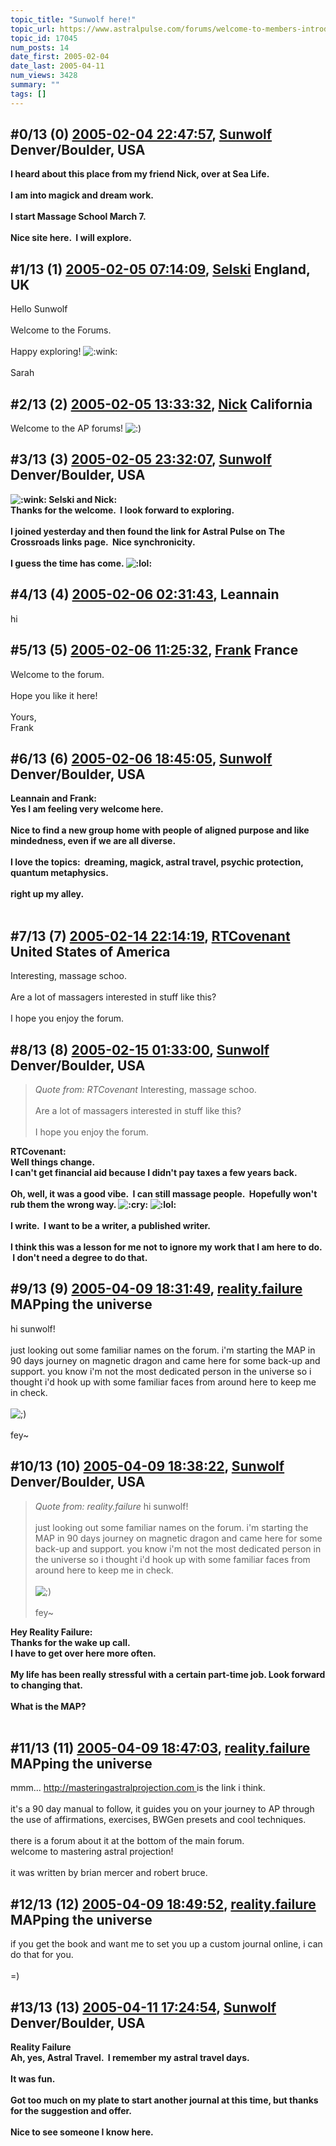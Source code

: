 ```yaml
---
topic_title: "Sunwolf here!"
topic_url: https://www.astralpulse.com/forums/welcome-to-members-introductions!/sunwolf-here%21
topic_id: 17045
num_posts: 14
date_first: 2005-02-04
date_last: 2005-04-11
num_views: 3428
summary: ""
tags: []
---
```


## \#0/13 (0) [2005-02-04 22:47:57](https://www.astralpulse.com/forums/index.php?msg=147162), [Sunwolf](https://www.astralpulse.com/forums/profile/?u=8275) Denver/Boulder, USA ##
<section>
<b>
 I heard about this place from my friend Nick, over at Sea Life.
 <br>
 <br>
 I am into magick and dream work.
 <br>
 <br>
 I start Massage School March 7.
 <br>
 <br>
 Nice site here.  I will explore.
</b>
</section>

## \#1/13 (1) [2005-02-05 07:14:09](https://www.astralpulse.com/forums/index.php?msg=147231), [Selski](https://www.astralpulse.com/forums/profile/?u=6012) England, UK ##
<section>
Hello Sunwolf
<br>
<br>
Welcome to the Forums.
<br>
<br>
Happy exploring!
<img alt=":wink:" class="smiley" src="https://www.astralpulse.com/forums/Smileys/fugue/wink.png" title="Wink"/>
<br>
<br>
Sarah
</section>

## \#2/13 (2) [2005-02-05 13:33:32](https://www.astralpulse.com/forums/index.php?msg=147285), [Nick](https://www.astralpulse.com/forums/profile/?u=2080) California ##
<section>
Welcome to the AP forums!
<img alt=":)" class="smiley" src="https://www.astralpulse.com/forums/Smileys/fugue/smiley.png" title="Smiley"/>
</section>

## \#3/13 (3) [2005-02-05 23:32:07](https://www.astralpulse.com/forums/index.php?msg=147405), [Sunwolf](https://www.astralpulse.com/forums/profile/?u=8275) Denver/Boulder, USA ##
<section>
<b>
 <img alt=":wink:" class="smiley" src="https://www.astralpulse.com/forums/Smileys/fugue/wink.png" title="Wink"/>
 Selski and Nick:
 <br>
 Thanks for the welcome.  I look forward to exploring.
 <br>
 <br>
 I joined yesterday and then found the link for Astral Pulse on The Crossroads links page.  Nice synchronicity.
 <br>
 <br>
 I guess the time has come.
 <img alt=":lol:" class="smiley" src="https://www.astralpulse.com/forums/Smileys/fugue/cheesy.png" title="Cheesy"/>
</b>
</section>

## \#4/13 (4) [2005-02-06 02:31:43](https://www.astralpulse.com/forums/index.php?msg=147423), Leannain  ##
<section>
hi
</section>

## \#5/13 (5) [2005-02-06 11:25:32](https://www.astralpulse.com/forums/index.php?msg=147468), [Frank](https://www.astralpulse.com/forums/profile/?u=359) France ##
<section>
Welcome to the forum.
<br>
<br>
Hope you like it here!
<br>
<br>
Yours,
<br>
Frank
</section>

## \#6/13 (6) [2005-02-06 18:45:05](https://www.astralpulse.com/forums/index.php?msg=147559), [Sunwolf](https://www.astralpulse.com/forums/profile/?u=8275) Denver/Boulder, USA ##
<section>
<b>
 Leannain and Frank:
 <br>
 Yes I am feeling very welcome here.
 <br>
 <br>
 Nice to find a new group home with people of aligned purpose and like mindedness, even if we are all diverse.
 <br>
 <br>
 I love the topics:  dreaming, magick, astral travel, psychic protection, quantum metaphysics.
 <br>
 <br>
 right up my alley.
 <br>
 <br>
</b>
</section>

## \#7/13 (7) [2005-02-14 22:14:19](https://www.astralpulse.com/forums/index.php?msg=149512), [RTCovenant](https://www.astralpulse.com/forums/profile/?u=8389) United States of America ##
<section>
Interesting, massage schoo.
<br>
<br>
Are a lot of massagers interested in stuff like this?
<br>
<br>
I hope you enjoy the forum.
</section>

## \#8/13 (8) [2005-02-15 01:33:00](https://www.astralpulse.com/forums/index.php?msg=149604), [Sunwolf](https://www.astralpulse.com/forums/profile/?u=8275) Denver/Boulder, USA ##
<section>
<blockquote class="bbc_standard_quote">
 <cite>
  Quote from: RTCovenant
 </cite>
 Interesting, massage schoo.
 <br>
 <br>
 Are a lot of massagers interested in stuff like this?
 <br>
 <br>
 I hope you enjoy the forum.
</blockquote>
<b>
 RTCovenant:
 <br>
 Well things change.
 <br>
 I can't get financial aid because I didn't pay taxes a few years back.
 <br>
 <br>
 Oh, well, it was a good vibe.  I can still massage people.  Hopefully won't rub them the wrong way.
 <img alt=":cry:" class="smiley" src="https://www.astralpulse.com/forums/Smileys/fugue/cry.png" title="Cry"/>
 <img alt=":lol:" class="smiley" src="https://www.astralpulse.com/forums/Smileys/fugue/cheesy.png" title="Cheesy"/>
 <br>
 <br>
 I write.  I want to be a writer, a published writer.
 <br>
 <br>
 I think this was a lesson for me not to ignore my work that I am here to do.  I don't need a degree to do that.
 <br>
</b>
</section>

## \#9/13 (9) [2005-04-09 18:31:49](https://www.astralpulse.com/forums/index.php?msg=159598), [reality.failure](https://www.astralpulse.com/forums/profile/?u=8810) MAPping the universe ##
<section>
hi sunwolf!
<br>
<br>
just looking out some familiar names on the forum. i'm starting the MAP in 90 days journey on magnetic dragon and came here for some back-up and support. you know i'm not the most dedicated person in the universe so i thought i'd hook up with some familiar faces from around here to keep me in check.
<br>
<br>
<img alt=";)" class="smiley" src="https://www.astralpulse.com/forums/Smileys/fugue/wink.png" title="Wink"/>
<br>
<br>
fey~
</section>

## \#10/13 (10) [2005-04-09 18:38:22](https://www.astralpulse.com/forums/index.php?msg=159600), [Sunwolf](https://www.astralpulse.com/forums/profile/?u=8275) Denver/Boulder, USA ##
<section>
<blockquote class="bbc_standard_quote">
 <cite>
  Quote from: reality.failure
 </cite>
 hi sunwolf!
 <br>
 <br>
 just looking out some familiar names on the forum. i'm starting the MAP in 90 days journey on magnetic dragon and came here for some back-up and support. you know i'm not the most dedicated person in the universe so i thought i'd hook up with some familiar faces from around here to keep me in check.
 <br>
 <br>
 <img alt=";)" class="smiley" src="https://www.astralpulse.com/forums/Smileys/fugue/wink.png" title="Wink"/>
 <br>
 <br>
 fey~
</blockquote>
<b>
 Hey Reality Failure:
 <br>
 Thanks for the wake up call.
 <br>
 I have to get over here more often.
 <br>
 <br>
 My life has been really stressful with a certain part-time job. Look forward to changing that.
 <br>
 <br>
 What is the MAP?
 <br>
 <br>
</b>
</section>

## \#11/13 (11) [2005-04-09 18:47:03](https://www.astralpulse.com/forums/index.php?msg=159603), [reality.failure](https://www.astralpulse.com/forums/profile/?u=8810) MAPping the universe ##
<section>
mmm...
<a class="bbc_link" href="http://masteringastralprojection.com" rel="noopener" target="_blank">
 http://masteringastralprojection.com
</a>
is the link i think.
<br>
<br>
it's a 90 day manual to follow, it guides you on your journey to AP through the use of affirmations, exercises, BWGen presets and cool techniques.
<br>
<br>
there is a forum about it at the bottom of the main forum.
<br>
welcome to mastering astral projection!
<br>
<br>
it was written by brian mercer and robert bruce.
</section>

## \#12/13 (12) [2005-04-09 18:49:52](https://www.astralpulse.com/forums/index.php?msg=159605), [reality.failure](https://www.astralpulse.com/forums/profile/?u=8810) MAPping the universe ##
<section>
if you get the book and want me to set you up a custom journal online, i can do that for you.
<br>
<br>
=)
</section>

## \#13/13 (13) [2005-04-11 17:24:54](https://www.astralpulse.com/forums/index.php?msg=159870), [Sunwolf](https://www.astralpulse.com/forums/profile/?u=8275) Denver/Boulder, USA ##
<section>
<b>
 Reality Failure
 <br>
 Ah, yes, Astral Travel.  I remember my astral travel days.
 <br>
 <br>
 It was fun.
 <br>
 <br>
 Got too much on my plate to start another journal at this time, but thanks for the suggestion and offer.
 <br>
 <br>
 Nice to see someone I know here.
</b>
</section>